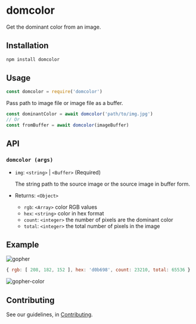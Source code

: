 # domcolor

Get the dominant color from an image.

## Installation

```sh
npm install domcolor
```

## Usage

```js
const domcolor = require('domcolor')
```

Pass path to image file or image file as a buffer.

```js
const dominantColor = await domcolor('path/to/img.jpg')
// Or
const fromBuffer = await domcolor(imageBuffer)
```

## API

### `domcolor (args)`

- `img`: `<string>` | `<Buffer>` (Required)

  The string path to the source image or the source image in buffer form.

- Returns: `<Object>`

  - `rgb`: `<Array>` color RGB values
  - `hex`: `<string>` color in hex format
  - `count`: `<integer>` the number of pixels are the dominant color
  - `total`: `<integer>` the total number of pixels in the image

## Example

![gopher](https://user-images.githubusercontent.com/15038724/87260970-2f284580-c469-11ea-844b-f0cd5d8b0277.png)

```js
{ rgb: [ 208, 182, 152 ], hex: 'd0b698', count: 23210, total: 65536 }
```

![gopher-color](https://user-images.githubusercontent.com/15038724/87261182-1cfad700-c46a-11ea-9902-0ffe49c1511b.png)

## Contributing

See our guidelines, in [Contributing](https://github.com/mster/domcolor/blob/master/CONTRIBUTING.md).
